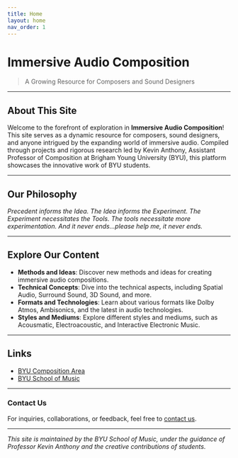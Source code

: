 ```yaml
---
title: Home
layout: home
nav_order: 1
---
```



# Immersive Audio Composition

> A Growing Resource for Composers and Sound Designers

---

## About This Site

Welcome to the forefront of exploration in **Immersive Audio Composition**! This site serves as a dynamic resource for composers, sound designers, and anyone intrigued by the expanding world of immersive audio. Compiled through projects and rigorous research led by Kevin Anthony, Assistant Professor of Composition at Brigham Young University (BYU), this platform showcases the innovative work of BYU students.

---

## Our Philosophy

*Precedent informs the Idea. The Idea informs the Experiment. The Experiment necessitates the Tools. The tools necessitate more experimentation. And it never ends...please help me, it never ends.*

---

## Explore Our Content

- **Methods and Ideas**: Discover new methods and ideas for creating immersive audio compositions.
- **Technical Concepts**: Dive into the technical aspects, including Spatial Audio, Surround Sound, 3D Sound, and more.
- **Formats and Technologies**: Learn about various formats like Dolby Atmos, Ambisonics, and the latest in audio technologies.
- **Styles and Mediums**: Explore different styles and mediums, such as Acousmatic, Electroacoustic, and Interactive Electronic Music.

---

## Links

- [BYU Composition Area](https://music.byu.edu/composition)
- [BYU School of Music](https://music.byu.edu)

---

### Contact Us

For inquiries, collaborations, or feedback, feel free to [contact us](mailto:kevin_p_anthony+ems@byu.edu).

---

*This site is maintained by the BYU School of Music, under the guidance of Professor Kevin Anthony and the creative contributions of students.*




